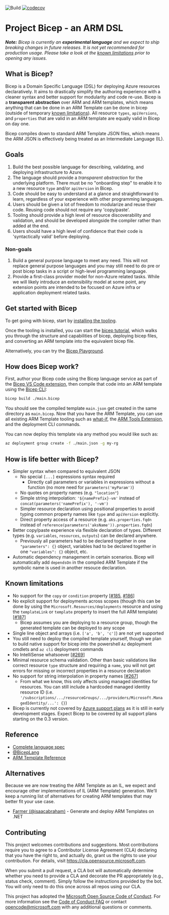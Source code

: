 ![Build](https://github.com/Azure/bicep/workflows/Build/badge.svg) [![codecov](https://codecov.io/gh/Azure/bicep/branch/master/graph/badge.svg)](https://codecov.io/gh/Azure/bicep)

# Project Bicep - an ARM DSL

***Note:** Bicep is currently an **experimental language** and we expect to ship breaking changes in future releases. It is not yet recommended for production usage. Please take a look at the [known limitations](#known-limitations) prior to opening any issues.*

## What is Bicep?

Bicep is a Domain Specific Language (DSL) for deploying Azure resources declaratively. It aims to drastically simplify the authoring experience with a cleaner syntax and better support for modularity and code re-use. Bicep is a **transparent abstraction** over ARM and ARM templates, which means anything that can be done in an ARM Template can be done in bicep (outside of temporary [known limitations](#known-limitations)). All resource `types`, `apiVersions`, and `properties` that are valid in an ARM template are equally valid in Bicep on day one.

Bicep compiles down to standard ARM Template JSON files, which means the ARM JSON is effectively being treated as an Intermediate Language (IL).

## Goals

1. Build the best possible language for describing, validating, and deploying infrastructure to Azure.
1. The language should provide a *transparent abstraction* for the underlying platform. There must be no "onboarding step" to enable it to a new resource `type` and/or `apiVersion` in Bicep.
1. Code should be easy to understand at a glance and straightforward to learn, regardless of your experience with other programming languages.
1. Users should be given a lot of freedom to modularize and reuse their code. Reusing code should not require any 'copy/paste'.
1. Tooling should provide a high level of resource discoverability and validation, and should be developed alongside the compiler rather than added at the end.
1. Users should have a high level of confidence that their code is 'syntactically valid' before deploying.

### Non-goals

1. Build a general purpose language to meet any need. This will not replace general purpose languages and you may still need to do pre or post bicep tasks in a script or high-level programming language.
1. Provide a first-class provider model for non-Azure related tasks. While we will likely introduce an extensibility model at some point, any extension points are intended to be focused on Azure infra or application deployment related tasks.

## Get started with Bicep

To get going with bicep, start by [installing the tooling](./docs/installing.md).

Once the tooling is installed, you can start the [bicep tutorial](./docs/tutorial/01-simple-template.md), which walks you through the structure and capabilities of bicep, deploying bicep files, and converting an ARM template into the equivalent bicep file.

Alternatively, you can try the [Bicep Playground](https://aka.ms/bicepdemo).

## How does Bicep work?

First, author your Bicep code using the Bicep language service as part of the [Bicep VS Code extension](./docs/installing.md#bicep-vs-code-extension), then compile that code into an ARM template using the [Bicep CLI](./docs/installing.md#bicep-cli):

```bash
bicep build ./main.bicep
```

You should see the compiled template `main.json` get created in the same directory as `main.bicep`. Now that you have the ARM Template, you can use all existing ARM Template tooling such as [what-if](https://docs.microsoft.com/azure/azure-resource-manager/templates/template-deploy-what-if?tabs=azure-powershell), the [ARM Tools Extension](https://marketplace.visualstudio.com/items?itemName=msazurermtools.azurerm-vscode-tools), and the deployment CLI commands.

You can now deploy this template via any method you would like such as:

```bash
az deployment group create -f ./main.json -g my-rg
```

## How is life better with Bicep?

* Simpler syntax when compared to equivalent JSON
  * No special `[...]` expressions syntax required
    * Directly call parameters or variables in expressions without a function (no more need for `parameters('myParam')`)
  * No quotes on property names (e.g. `"location"`)
  * Simple string interpolation: `'${namePrefix}-vm'` instead of `concat(parameters('namePrefix'), '-vm')`
  * Simpler resource declaration using positional properties to avoid typing common property names like `type` and `apiVersion` explicitly.
  * Direct property access of a resource (e.g. `aks.properties.fqdn` instead of `reference(parameters('aksName')).properties.fqdn`)
* Better copy/paste experience via flexible declaration of types. Different types (e.g. `variables`, `resources`, `outputs`) can be declared anywhere.
  * Previously all parameters had to be declared together in one `"parameters": {}` object, variables had to be declared together in one `"variables": {}` object, etc.
* Automatic dependency management in certain scenarios. Bicep will automatically add `dependsOn` in the compiled ARM Template if the symbolic name is used in another resouce declaration.

## Known limitations

* No support for the `copy` or `condition` property [[#185](https://github.com/Azure/bicep/issues/185), [#186](https://github.com/Azure/bicep/issues/186)]
* No explicit support for deployments across scopes (though this can be done by using the `Microsoft.Resources/deployments` resource and using the `templateLink` or `template` property to insert the full ARM template) [[#187](https://github.com/Azure/bicep/issues/187)]
  * Bicep assumes you are deploying to a resource group, though the generated template can be deployed to any scope
* Single line object and arrays (i.e. `['a', 'b', 'c']`) are not yet supported
* You still need to deploy the compiled template yourself, though we plan to build native support for bicep into the powershell `Az` deployment cmdlets and `az cli` deployment commands
* No IntelliSense whatsoever [[#269](https://github.com/Azure/bicep/issues/269)]
* Minimal resource schema validation. Other than basic validations like correct resource `type` structure and requiring a `name`, you will not get errors for missing or incorrect properties in a resource declaration
* No support for string interpolation in property names [[#267](https://github.com/Azure/bicep/issues/267)]
  * From what we know, this only affects using managed identities for resources. You can still include a hardcoded managed identity resource ID (i.e. `'/subscriptions/.../resourceGroups/.../providers/Microsoft.ManagedIdentity/...': {}`)
* Bicep is currently not covered by [Azure support plans](https://azure.microsoft.com/en-us/support/plans/) as it is still in early development stages. Expect Bicep to be covered by all support plans starting on the 0.3 version.

## Reference

* [Complete language spec](./docs/spec/bicep.md)
* [@BicepLang](https://twitter.com/BicepLang)
* [ARM Template Reference](https://docs.microsoft.com/azure/templates/)

## Alternatives

Because we are now treating the ARM Template as an IL, we expect and encourage other implementations of IL (ARM Template) generation. We'll keep a running list of alternatives for creating ARM templates that may better fit your use case.

* [Farmer (@isaacabraham)](https://compositionalit.github.io/farmer/) - Generate and deploy ARM Templates on .NET

## Contributing

This project welcomes contributions and suggestions.  Most contributions require you to agree to a
Contributor License Agreement (CLA) declaring that you have the right to, and actually do, grant us
the rights to use your contribution. For details, visit https://cla.opensource.microsoft.com.

When you submit a pull request, a CLA bot will automatically determine whether you need to provide
a CLA and decorate the PR appropriately (e.g., status check, comment). Simply follow the instructions
provided by the bot. You will only need to do this once across all repos using our CLA.

This project has adopted the [Microsoft Open Source Code of Conduct](https://opensource.microsoft.com/codeofconduct/).
For more information see the [Code of Conduct FAQ](https://opensource.microsoft.com/codeofconduct/faq/) or
contact [opencode@microsoft.com](mailto:opencode@microsoft.com) with any additional questions or comments.
